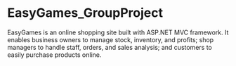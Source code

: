 # EasyGames_GroupProject
EasyGames is an online shopping site built with ASP.NET MVC framework. It enables business owners to manage stock, inventory, and profits; shop managers to handle staff, orders, and sales analysis; and customers to easily purchase products online.
